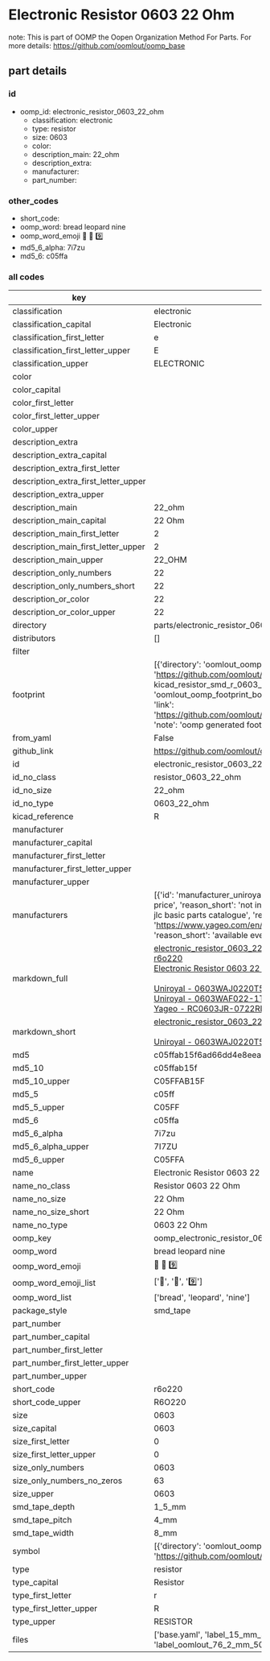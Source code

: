 # Electronic Resistor 0603 22 Ohm  

note: This is part of OOMP the Oopen Organization Method For Parts. For more details: https://github.com/oomlout/oomp_base

##  part details





### id
* oomp_id: electronic_resistor_0603_22_ohm
  * classification: electronic
  * type: resistor
  * size: 0603
  * color: 
  * description_main: 22_ohm
  * description_extra: 
  * manufacturer: 
  * part_number: 

### other_codes
* short_code: 
* oomp_word: bread leopard nine
* oomp_word_emoji :bread: :leopard: :nine:
* md5_6_alpha: 7i7zu
* md5_6: c05ffa

### all codes 
| key | value |  
| --- | --- |  
| classification | electronic |  
| classification_capital | Electronic |  
| classification_first_letter | e |  
| classification_first_letter_upper | E |  
| classification_upper | ELECTRONIC |  
| color |  |  
| color_capital |  |  
| color_first_letter |  |  
| color_first_letter_upper |  |  
| color_upper |  |  
| description_extra |  |  
| description_extra_capital |  |  
| description_extra_first_letter |  |  
| description_extra_first_letter_upper |  |  
| description_extra_upper |  |  
| description_main | 22_ohm |  
| description_main_capital | 22 Ohm |  
| description_main_first_letter | 2 |  
| description_main_first_letter_upper | 2 |  
| description_main_upper | 22_OHM |  
| description_only_numbers | 22 |  
| description_only_numbers_short | 22 |  
| description_or_color | 22 |  
| description_or_color_upper | 22 |  
| directory | parts/electronic_resistor_0603_22_ohm |  
| distributors | [] |  
| filter |  |  
| footprint | [{'directory': 'oomlout_oomp_footprint_bot/footprints/kicad_resistor_smd_r_0603_1608metric//working/working.kicad_mod', 'index': 0, 'link': 'https://github.com/oomlout/oomlout_oomp_footprint_bot/tree/main/foootprntss/kicad_resistor_smd_r_0603_1608metric', 'note': 'source footprint kicad_resistor_smd_r_0603_1608metric', 'oomp_key': 'oomp_kicad_resistor_smd_r_0603_1608metric'}, {'directory': 'oomlout_oomp_footprint_bot/footprints/oomlout_oomlout_oomp_part_footprints_r6o220_electronic_resistor_0603_22_ohm//working/working.kicad_mod', 'index': 1, 'link': 'https://github.com/oomlout/oomlout_oomp_footprint_bot/tree/main/foootprntss/oomlout_oomlout_oomp_part_footprints_r6o220_electronic_resistor_0603_22_ohm', 'note': 'oomp generated footprint', 'oomp_key': 'oomp_oomlout_oomlout_oomp_part_footprints_r6o220_electronic_resistor_0603_22_ohm'}] |  
| from_yaml | False |  
| github_link | https://github.com/oomlout/oomlout_oomp_part_src/tree/main/parts/electronic_resistor_0603_22_ohm/working |  
| id | electronic_resistor_0603_22_ohm |  
| id_no_class | resistor_0603_22_ohm |  
| id_no_size | 22_ohm |  
| id_no_type | 0603_22_ohm |  
| kicad_reference | R |  
| manufacturer |  |  
| manufacturer_capital |  |  
| manufacturer_first_letter |  |  
| manufacturer_first_letter_upper |  |  
| manufacturer_upper |  |  
| manufacturers | [{'id': 'manufacturer_uniroyal', 'link': '', 'name': 'Uniroyal', 'note': {'reason': 'did this one first, but not in jlc pcb basic parts and 1 percent are and they are the same price', 'reason_short': 'not in jlc basic parts'}, 'part_number': '0603WAJ0220T5E'}, {'id': 'manufacturer_uniroyal', 'link': '', 'name': 'Uniroyal', 'note': {'reason': 'in the jlc basic parts catalogue', 'reason_short': 'jlc basic part'}, 'part_number': '0603WAF022-1T5E'}, {'id': 'manufacturer_yageo', 'link': 'https://www.yageo.com/en/Chart/Download/pdf/RC0603JR-0722RL', 'name': 'Yageo', 'note': {'reason': 'yageo is a commonly cross referenced part number', 'reason_short': 'available everywhere'}, 'part_number': 'RC0603JR-0722RL'}] |  
| markdown_full | [electronic_resistor_0603_22_ohm](https://github.com/oomlout/oomlout_oomp_part_src/tree/main/parts/electronic_resistor_0603_22_ohm/working)<br>[r6o220](https://github.com/oomlout/oomlout_oomp_part_src/tree/main/parts/electronic_resistor_0603_22_ohm/working)<br>[Electronic Resistor 0603 22 Ohm](https://github.com/oomlout/oomlout_oomp_part_src/tree/main/parts/electronic_resistor_0603_22_ohm/working)<br><br>[Uniroyal - 0603WAJ0220T5E- not in jlc basic parts]() [(L)  ](https://www.lcsc.com/search?q=0603WAJ0220T5E)[(D)  ](https://www.digikey.com/en/products?keywords=0603WAJ0220T5E)[(M)  ](https://www.mouser.com/Search/Refine?Keyword=0603WAJ0220T5E)[(N)  ](https://www.newark.com/search?st=0603WAJ0220T5E)[(SZ)  ](https://so.szlcsc.com/global.html?k=0603WAJ0220T5E)<br>[Uniroyal - 0603WAF022-1T5E- jlc basic part]() [(L)  ](https://www.lcsc.com/search?q=0603WAF022-1T5E)[(D)  ](https://www.digikey.com/en/products?keywords=0603WAF022-1T5E)[(M)  ](https://www.mouser.com/Search/Refine?Keyword=0603WAF022-1T5E)[(N)  ](https://www.newark.com/search?st=0603WAF022-1T5E)[(SZ)  ](https://so.szlcsc.com/global.html?k=0603WAF022-1T5E)<br>[Yageo - RC0603JR-0722RL- available everywhere](https://www.yageo.com/en/Chart/Download/pdf/RC0603JR-0722RL) [(L)  ](https://www.lcsc.com/search?q=RC0603JR-0722RL)[(D)  ](https://www.digikey.com/en/products?keywords=RC0603JR-0722RL)[(M)  ](https://www.mouser.com/Search/Refine?Keyword=RC0603JR-0722RL)[(N)  ](https://www.newark.com/search?st=RC0603JR-0722RL)[(SZ)  ](https://so.szlcsc.com/global.html?k=RC0603JR-0722RL)<br> |  
| markdown_short | [electronic_resistor_0603_22_ohm](https://github.com/oomlout/oomlout_oomp_part_src/tree/main/parts/electronic_resistor_0603_22_ohm/working)<br><br>[Uniroyal - 0603WAJ0220T5E- not in jlc basic parts]()[Uniroyal - 0603WAF022-1T5E- jlc basic part]()[Yageo - RC0603JR-0722RL- available everywhere](https://www.yageo.com/en/Chart/Download/pdf/RC0603JR-0722RL) |  
| md5 | c05ffab15f6ad66dd4e8eea25cb8b135 |  
| md5_10 | c05ffab15f |  
| md5_10_upper | C05FFAB15F |  
| md5_5 | c05ff |  
| md5_5_upper | C05FF |  
| md5_6 | c05ffa |  
| md5_6_alpha | 7i7zu |  
| md5_6_alpha_upper | 7I7ZU |  
| md5_6_upper | C05FFA |  
| name | Electronic Resistor 0603 22 Ohm |  
| name_no_class | Resistor 0603 22 Ohm |  
| name_no_size | 22 Ohm |  
| name_no_size_short | 22 Ohm |  
| name_no_type | 0603 22 Ohm |  
| oomp_key | oomp_electronic_resistor_0603_22_ohm |  
| oomp_word | bread leopard nine |  
| oomp_word_emoji | :bread: :leopard: :nine: |  
| oomp_word_emoji_list | [':bread:', ':leopard:', ':nine:'] |  
| oomp_word_list | ['bread', 'leopard', 'nine'] |  
| package_style | smd_tape |  
| part_number |  |  
| part_number_capital |  |  
| part_number_first_letter |  |  
| part_number_first_letter_upper |  |  
| part_number_upper |  |  
| short_code | r6o220 |  
| short_code_upper | R6O220 |  
| size | 0603 |  
| size_capital | 0603 |  
| size_first_letter | 0 |  
| size_first_letter_upper | 0 |  
| size_only_numbers | 0603 |  
| size_only_numbers_no_zeros | 63 |  
| size_upper | 0603 |  
| smd_tape_depth | 1_5_mm |  
| smd_tape_pitch | 4_mm |  
| smd_tape_width | 8_mm |  
| symbol | [{'directory': 'oomlout_oomp_symbol_bot/symbols/kicad_device_r//working/working.kicad_sym', 'index': 0, 'link': 'https://github.com/oomlout/oomlout_oomp_symbol_bot/tree/main/symbols/kicad_device_r', 'oomp_key': 'oomp_kicad_device_r'}] |  
| type | resistor |  
| type_capital | Resistor |  
| type_first_letter | r |  
| type_first_letter_upper | R |  
| type_upper | RESISTOR |  
| files | ['base.yaml', 'label_15_mm_30_mm.pdf', 'label_15_mm_30_mm.svg', 'label_76_2_mm_50_8_mm.pdf', 'label_76_2_mm_50_8_mm.svg', 'label_oomlout_76_2_mm_50_8_mm.pdf', 'label_oomlout_76_2_mm_50_8_mm.svg', 'readme.md', 'working.json', 'working.yaml'] |  
